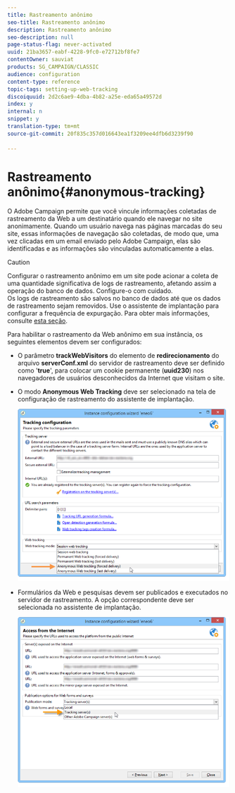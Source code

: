 ```yaml
---
title: Rastreamento anônimo
seo-title: Rastreamento anônimo
description: Rastreamento anônimo
seo-description: null
page-status-flag: never-activated
uuid: 21ba3657-eabf-4228-9fc0-e72712bf8fe7
contentOwner: sauviat
products: SG_CAMPAIGN/CLASSIC
audience: configuration
content-type: reference
topic-tags: setting-up-web-tracking
discoiquuid: 2d2c6ae9-4dba-4b82-a25e-eda65a49572d
index: y
internal: n
snippet: y
translation-type: tm+mt
source-git-commit: 20f835c357d016643ea1f3209ee4dfb6d3239f90

---
```



# Rastreamento anônimo{#anonymous-tracking}

O Adobe Campaign permite que você vincule informações coletadas de rastreamento da Web a um destinatário quando ele navegar no site anonimamente. Quando um usuário navega nas páginas marcadas do seu site, essas informações de navegação são coletadas, de modo que, uma vez clicadas em um email enviado pelo Adobe Campaign, elas são identificadas e as informações são vinculadas automaticamente a elas.

>[!CAUTION]
>
>Configurar o rastreamento anônimo em um site pode acionar a coleta de uma quantidade significativa de logs de rastreamento, afetando assim a operação do banco de dados. Configure-o com cuidado.\
>Os logs de rastreamento são salvos no banco de dados até que os dados de rastreamento sejam removidos. Use o assistente de implantação para configurar a frequência de expurgação. Para obter mais informações, consulte [esta seção](../../installation/using/deploying-an-instance.md#purging-data).

Para habilitar o rastreamento da Web anônimo em sua instância, os seguintes elementos devem ser configurados:

* O parâmetro **trackWebVisitors** do elemento de **redirecionamento** do arquivo **serverConf.xml** do servidor de rastreamento deve ser definido como &#39;**true**&#39;, para colocar um cookie permanente (**uuid230**) nos navegadores de usuários desconhecidos da Internet que visitam o site.
* O modo **Anonymous Web Tracking** deve ser selecionado na tela de configuração de rastreamento do assistente de implantação.

   ![](assets/webtracking_anonymous_set.png)

* Formulários da Web e pesquisas devem ser publicados e executados no servidor de rastreamento. A opção correspondente deve ser selecionada no assistente de implantação.

   ![](assets/webtracking_publication_set_for_webapps.png)

